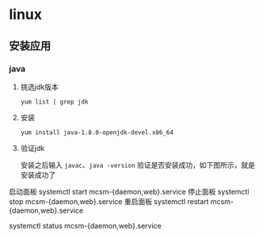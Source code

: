 # linux

## 安装应用

### java

1. 挑选jdk版本

   ```shell
   yum list | grep jdk
   ```

2. 安装

   ```shell
   yum install java-1.8.0-openjdk-devel.x86_64
   ```

3. 验证jdk

   安装之后输入 `javac`、`java -version` 验证是否安装成功，如下图所示，就是安装成功了

   
   


启动面板 systemctl start mcsm-{daemon,web}.service
停止面板 systemctl stop mcsm-{daemon,web}.service
重启面板 systemctl restart mcsm-{daemon,web}.service

systemctl status mcsm-{daemon,web}.service
